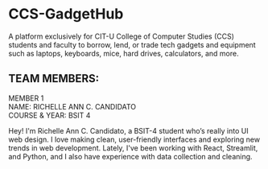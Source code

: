 # CCS-GadgetHub
A platform exclusively for CIT-U College of Computer Studies (CCS) students and faculty to borrow, lend, or trade tech gadgets and equipment such as laptops, keyboards, mice, hard drives, calculators, and more.

## TEAM MEMBERS:

MEMBER 1<br>
NAME: RICHELLE ANN C. CANDIDATO<br>
COURSE & YEAR: BSIT 4<br>

<p>Hey! I'm Richelle Ann C. Candidato, a BSIT-4 student who’s really into UI web design. I love making clean, user-friendly interfaces and exploring new trends in web development. Lately, I've been working with React, Streamlit, and Python, and I also have experience with data collection and cleaning.</p>


